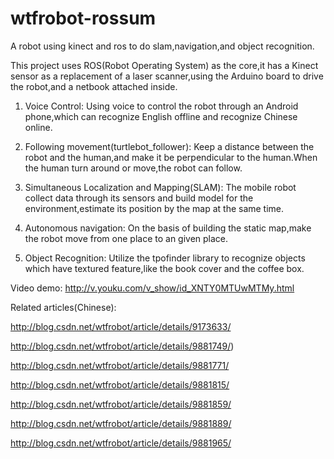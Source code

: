 # wtfrobot-rossum
A robot using kinect and ros to do slam,navigation,and object recognition.

This project uses ROS(Robot Operating System) as the core,it has a Kinect sensor as a replacement of a laser scanner,using the Arduino board to drive the robot,and a netbook attached inside.

1. Voice Control: Using voice to control the robot through an Android phone,which can recognize English offline and recognize Chinese online.

2. Following movement(turtlebot_follower): Keep a distance between the robot and the human,and make it be perpendicular to the human.When the human turn around or move,the robot can follow.

3. Simultaneous Localization and Mapping(SLAM): The mobile robot collect data through its sensors and build model for the environment,estimate its position by the map at the same time.

4. Autonomous navigation: On the basis of building the static map,make the robot move from one place to an given place.

5. Object Recognition: Utilize the tpofinder library to recognize objects which have textured feature,like the book cover and the coffee box.

Video demo: http://v.youku.com/v_show/id_XNTY0MTUwMTMy.html

Related articles(Chinese):

http://blog.csdn.net/wtfrobot/article/details/9173633/

http://blog.csdn.net/wtfrobot/article/details/9881749/)

http://blog.csdn.net/wtfrobot/article/details/9881771/

http://blog.csdn.net/wtfrobot/article/details/9881815/

http://blog.csdn.net/wtfrobot/article/details/9881859/

http://blog.csdn.net/wtfrobot/article/details/9881889/

http://blog.csdn.net/wtfrobot/article/details/9881965/
